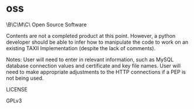 oss
===

\B\C\M\C\ Open Source Software

Contents are not a completed product at this point.  However, a python developer should be able to infer 
how to manipulate the code to work on an existing TAXII Implementation (despite the lack of comments).

Notes:
User will need to enter in relevant information, such as MySQL database connection values and certificate and key file names. 
User will need to make appropriate adjustments to the HTTP connections if a PEP is not being used.

LICENSE

GPLv3
